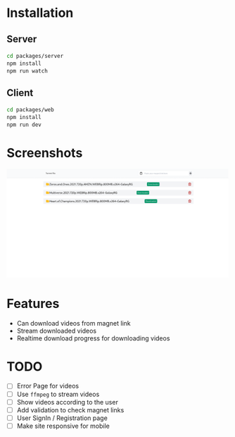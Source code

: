 # Installation

## Server

```sh
cd packages/server
npm install
npm run watch
```

## Client

```sh
cd packages/web
npm install
npm run dev
```

# Screenshots

<img src="./screenshots/desktop.png" />

# Features

- Can download videos from magnet link
- Stream downloaded videos
- Realtime download progress for downloading videos

# TODO

- [ ] Error Page for videos
- [ ] Use `ffmpeg` to stream videos
- [ ] Show videos according to the user
- [ ] Add validation to check magnet links
- [ ] User SignIn / Registration page
- [ ] Make site responsive for mobile
